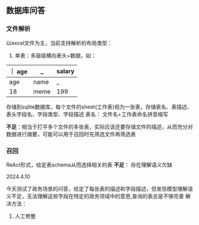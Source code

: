 

## 数据库问答

### 文件解析

以excel文件为主，当前支持解析的布局类型：
1. 单表：多层级横向表头+数据，如：

｜ age | _ | salary |
| --- |--- |--------|
| age | name | _      |
| 18 | meme | 199    |


存储到sqlite数据库，每个文件的sheet(工作表)视为一张表，存储表名、表描述、表头字段名、字段类型、字段描述
表名： 文件名+工作表命名拼音缩写

**不足**：相当于打平多个文件的多张表，实际应该还要存储文件的描述，从而充分对数据进行摘要，可能可以用于召回时先筛选文件再筛选表

### 召回

ReAct形式，给定表schema从而选择相关的表
**不足**： 存在理解语义欠缺

2024.4.10

今天测试了政务场景的问答，给定了每张表的描述和字段描述，但发现模型理解语义不足，无法理解这些字段在特定的政务领域中的意思,查询的表总是不够完善
解决方法：
1. 人工修整
